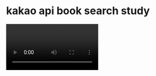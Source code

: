 # kakao api book search study
<video controls width="250">

    <source src="./KakaoTalk_20221110_155258224.mp4">
</video>
